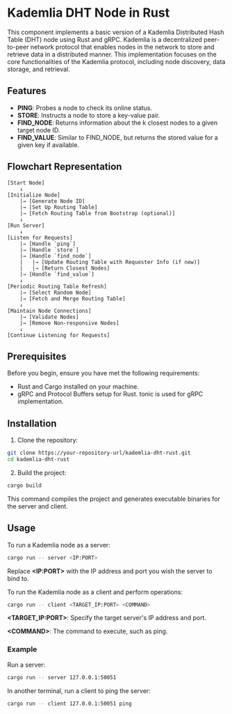# Kademlia DHT Node in Rust
This component implements a basic version of a Kademlia Distributed Hash Table (DHT) node using Rust and gRPC. Kademlia is a decentralized peer-to-peer network protocol that enables nodes in the network to store and retrieve data in a distributed manner. This implementation focuses on the core functionalities of the Kademlia protocol, including node discovery, data storage, and retrieval.

## Features
- **PING**: Probes a node to check its online status.
- **STORE**: Instructs a node to store a key-value pair.
- **FIND_NODE**: Returns information about the k closest nodes to a given target node ID.
- **FIND_VALUE**: Similar to FIND_NODE, but returns the stored value for a given key if available.

## Flowchart Representation

```
[Start Node]
    ↓
[Initialize Node]
    |→ [Generate Node ID]
    |→ [Set Up Routing Table]
    |→ [Fetch Routing Table from Bootstrap (optional)]
    ↓
[Run Server]
    ↓
[Listen for Requests]
    |→ [Handle `ping`]
    |→ [Handle `store`]
    |→ [Handle `find_node`]
    |   |→ [Update Routing Table with Requester Info (if new)]
    |   |→ [Return Closest Nodes]
    |→ [Handle `find_value`]
    ↓
[Periodic Routing Table Refresh]
    |→ [Select Random Node]
    |→ [Fetch and Merge Routing Table]
    ↓
[Maintain Node Connections]
    |→ [Validate Nodes]
    |→ [Remove Non-responsive Nodes]
    ↓
[Continue Listening for Requests]

```

## Prerequisites
Before you begin, ensure you have met the following requirements:

- Rust and Cargo installed on your machine.
- gRPC and Protocol Buffers setup for Rust. tonic is used for gRPC implementation.

## Installation

1. Clone the repository:
```bash
git clone https://your-repository-url/kademlia-dht-rust.git
cd kademlia-dht-rust
```
2. Build the project:
```bash
cargo build
```
This command compiles the project and generates executable binaries for the server and client.

## Usage
To run a Kademlia node as a server:

```bash
cargo run -- server <IP:PORT>
```
Replace **\<IP:PORT\>** with the IP address and port you wish the server to bind to.

To run the Kademlia node as a client and perform operations:

```bash
cargo run -- client <TARGET_IP:PORT> <COMMAND>
```
**\<TARGET_IP:PORT\>**: Specify the target server's IP address and port.

**\<COMMAND\>**: The command to execute, such as ping.

### Example

Run a server:

```bash
cargo run -- server 127.0.0.1:50051
```
In another terminal, run a client to ping the server:

```bash
cargo run -- client 127.0.0.1:50051 ping
```
